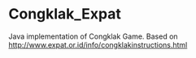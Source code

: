# Congklak_Expat
Java implementation of Congklak Game.
Based on http://www.expat.or.id/info/congklakinstructions.html
